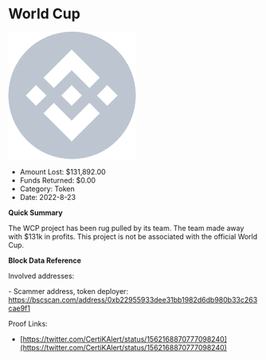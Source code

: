 # World Cup
![World Cup](/rektimages/World-Cup.png)
- Amount Lost: $131,892.00
- Funds Returned: $0.00
- Category: Token
- Date: 2022-8-23

**Quick Summary**

The WCP project has been rug pulled by its team. The team made away with $131k in profits. This project is not be associated with the official World Cup.

  


  


 **Block Data Reference**

Involved addresses:

\- Scammer address, token deployer: https://bscscan.com/address/0xb22955933dee31bb1982d6db980b33c263cae9f1


Proof Links:
- [https://twitter.com/CertiKAlert/status/1562168870777098240](https://twitter.com/CertiKAlert/status/1562168870777098240)


